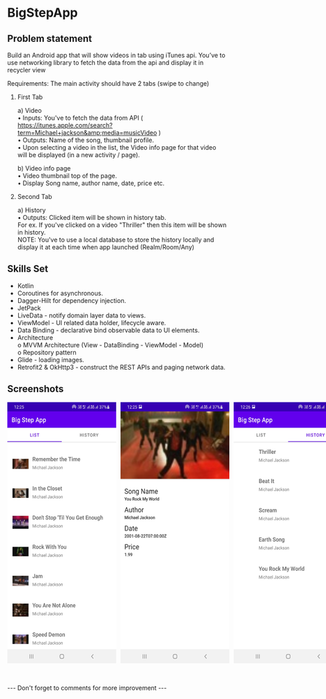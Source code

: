 # BigStepApp

## Problem statement ##

Build an Android app that will show videos in tab using iTunes api. You’ve to use networking library to fetch the data from the api and display it in recycler view

Requirements:
The main activity should have 2 tabs (swipe to change)

1. First Tab <br/>

      a) Video <br/>
      • Inputs: You've to fetch the data from API ( https://itunes.apple.com/search?term=Michael+jackson&amp;media=musicVideo ) <br/>
      • Outputs: Name of the song, thumbnail profile. <br/>
      • Upon selecting a video in the list, the Video info page for that video will be displayed (in a new activity / page).

      b) Video info page <br/>
      • Video thumbnail top of the page. <br/>
      • Display Song name, author name, date, price etc. <br/>

2. Second Tab <br/>

      a) History <br/>
      • Outputs: Clicked item will be shown in history tab. <br/>
      For ex. If you&#39;ve clicked on a video &quot;Thriller&quot; then this item will be shown in history. <br/>
      NOTE: You&#39;ve to use a local database to store the history locally and display it at each time when app launched (Realm/Room/Any)

      
## Skills Set

  * Kotlin 
  * Coroutines for asynchronous.
  * Dagger-Hilt for dependency injection.
  * JetPack
  * LiveData - notify domain layer data to views.
  * ViewModel - UI related data holder, lifecycle aware.
  * Data Binding - declarative bind observable data to UI elements.
  * Architecture <br/>
      o   MVVM Architecture (View - DataBinding - ViewModel - Model) <br/>
      o   Repository pattern
  * Glide - loading images.
  * Retrofit2 & OkHttp3 - construct the REST APIs and paging network data.
   
## Screenshots   

<div style="display: flex;width: 100%;justify-content: space-between;">
    <img style="margin-right: 10px;" src="/screenshot/screen1.jpg" width="250" height="600">   
    <img style="margin-right: 10px;" src="/screenshot/screen2.jpg" width="250" height="600"> 
    <img style="margin-right: 10px;" src="/screenshot/screen3.jpg" width="250" height="600"> 
</div>

<br/><br/>
--- Don't forget to comments for more improvement ---
